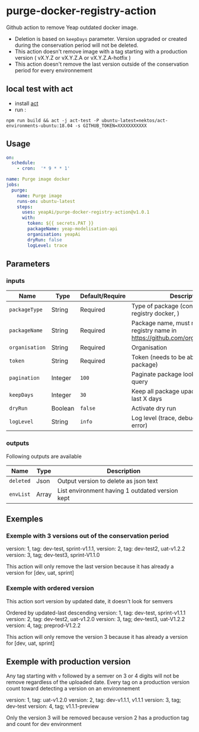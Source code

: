 # purge-docker-registry-action

Github action to remove Yeap outdated docker image.

- Deletion is based on `keepDays` parameter. Version upgraded or created during the conservation period will not be deleted.
- This action doesn't remove image with a tag starting with a production version ( vX.Y.Z or vX.Y.Z.A or vX.Y.Z.A-hotfix )
- This action doesn't remove the last version outside of the conservation period for every environnement

## local test with act

- install [act](https://github.com/nektos/act)
- run :

```console
npm run build && act -j act-test -P ubuntu-latest=nektos/act-environments-ubuntu:18.04 -s GITHUB_TOKEN=XXXXXXXXXXX
```

## Usage

```yaml
on:
  schedule:
    - cron:  '* 9 * * 1'

name: Purge image docker
jobs:
  purge:
    name: Purge image
    runs-on: ubuntu-latest
    steps:
      uses: yeapAi/purge-docker-registry-action@v1.0.1
      with:
        token: ${{ secrets.PAT }}
        packageName: yeap-modelisation-api
        organisation: yeapAi
        dryRun: false
        logLevel: trace
```

## Parameters

### inputs

| Name                | Type     | Default/Require | Description                        |
|---------------------|----------|-----------------|-------------------|
| `packageType`       | String   | Required        | Type of package (container: new registry docker, ) |
| `packageName`       | String   | Required        | Package name, must match the registry name in <https://github.com/orgs/ORG/packages> |
| `organisation`      | String   | Required        | Organisation |
| `token`             | String   | Required        | Token (needs to be able to delete package) |
| `pagination`        | Integer  | `100`           | Paginate package lookup to X items by query  |
| `keepDays`          | Integer  | `30`            | Keep all package upadte or created last X days |
| `dryRun`            | Boolean  | `false`         | Activate dry run |
| `logLevel`          | String   | `info`          | Log level (trace, debug, info, warn, error) |

### outputs

Following outputs are available

| Name          | Type    | Description                           |
|---------------|---------|---------------------------------------|
| `deleted`     | Json    | Output version to delete as json text |
| `envList`     | Array   | List environment having 1 outdated version kept |

## Exemples

### Exemple with 3 versions out of the conservation period

version: 1, tag: dev-test, sprint-v1.1.1,
version: 2, tag: dev-test2, uat-v1.2.2
version: 3, tag; dev-test3, sprint-V1.1.0

This action will only remove the last version because it has already a version for [dev, uat, sprint]

### Exemple with ordered version

This action sort version by updated date, it doesn't look for semvers

Ordered by  updated-last descending
version: 1, tag: dev-test, sprint-v1.1.1
version: 2, tag: dev-test2, uat-v1.2.0
version: 3, tag; dev-test3, uat-V1.2.2
version: 4, tag; preprod-V1.2.2

This action will only remove the version 3 because it has already a version for [dev, uat, sprint]

## Exemple with production version

Any tag starting with `v` followed by a semver on 3 or 4 digits will not be remove regardless of the uploaded date.
Every tag on a production version count toward detecting a version on an environnement

version: 1, tag: uat-v1.2.0
version: 2, tag: dev-v1.1.1, v1.1.1
version: 3, tag; dev-test
version: 4, tag; v1.1.1-preview

Only the version 3 will be removed because version 2 has a production tag and count for dev environment
